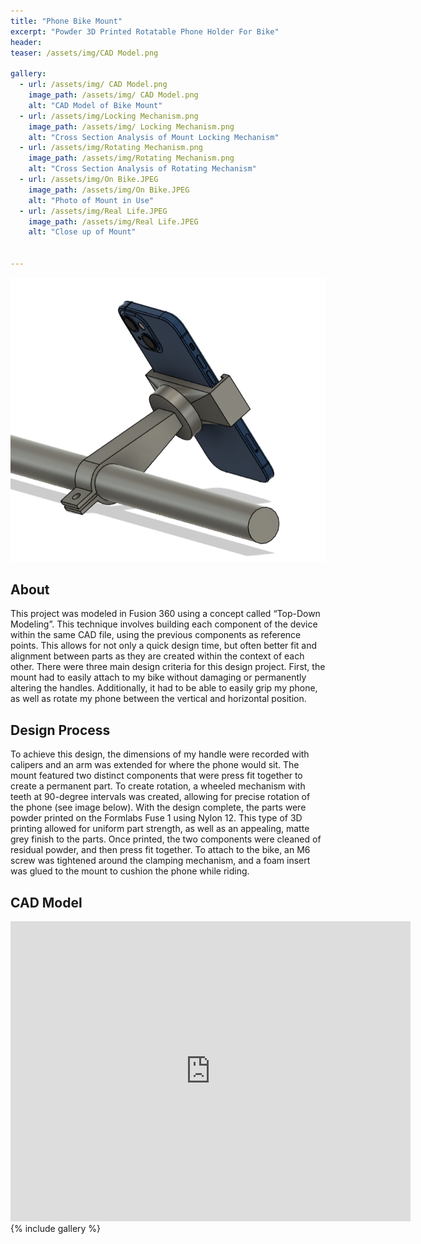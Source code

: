 ```yaml
---
title: "Phone Bike Mount"
excerpt: "Powder 3D Printed Rotatable Phone Holder For Bike"
header:
teaser: /assets/img/CAD Model.png

gallery:
  - url: /assets/img/ CAD Model.png
    image_path: /assets/img/ CAD Model.png
    alt: "CAD Model of Bike Mount"
  - url: /assets/img/Locking Mechanism.png
    image_path: /assets/img/ Locking Mechanism.png
    alt: "Cross Section Analysis of Mount Locking Mechanism"
  - url: /assets/img/Rotating Mechanism.png
    image_path: /assets/img/Rotating Mechanism.png
    alt: "Cross Section Analysis of Rotating Mechanism"
  - url: /assets/img/On Bike.JPEG
    image_path: /assets/img/On Bike.JPEG
    alt: "Photo of Mount in Use"
  - url: /assets/img/Real Life.JPEG
    image_path: /assets/img/Real Life.JPEG
    alt: "Close up of Mount"

   
---
```


<img src="/assets/img/CAD Model.png" alt="Philip Butcher" style="width:900px;"/>

## About
This project was modeled in Fusion 360 using a concept called “Top-Down Modeling”. This technique involves building each component of the device within the same CAD file, using the previous components as reference points. This allows for not only a quick design time, but often better fit and alignment between parts as they are created within the context of each other. There were three main design criteria for this design project. First, the mount had to easily attach to my bike without damaging or permanently altering the handles. Additionally, it had to be able to easily grip my phone, as well as rotate my phone between the vertical and horizontal position. 

## Design Process

To achieve this design, the dimensions of my handle were recorded with calipers and an arm was extended for where the phone would sit. The mount featured two distinct components that were press fit together to create a permanent part. To create rotation, a wheeled mechanism with teeth at 90-degree intervals was created, allowing for precise rotation of the phone (see image below). With the design complete, the parts were powder printed on the Formlabs Fuse 1 using Nylon 12. This type of 3D printing allowed for uniform part strength, as well as an appealing, matte grey finish to the parts. Once printed, the two components were cleaned of residual powder, and then press fit together. To attach to the bike, an M6 screw was tightened around the clamping mechanism, and a foam insert was glued to the mount to cushion the phone while riding.
## CAD Model
<iframe src="https://vanderbilt643.autodesk360.com/shares/public/SH286ddQT78850c0d8a4894612d11878362a?mode=embed" width="640" height="480" allowfullscreen="true" webkitallowfullscreen="true" mozallowfullscreen="true"  frameborder="0"></iframe>
{% include gallery %}
